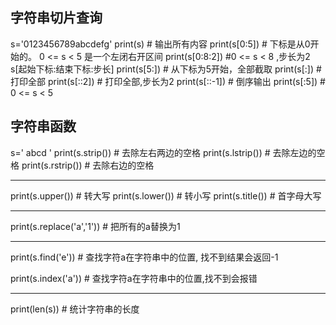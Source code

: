 ## 字符串切片查询
s='0123456789abcdefg'
print(s)        # 输出所有内容
print(s[0:5])   # 下标是从0开始的。  0 <= s < 5    是一个左闭右开区间
print(s[0:8:2]) #0 <= s < 8  ,步长为2   s[起始下标:结束下标:步长]
print(s[5:])    # 从下标为5开始，全部截取
print(s[:])     # 打印全部
print(s[::2])   # 打印全部,步长为2
print(s[::-1])  # 倒序输出
print(s[:5])    # 0 <= s < 5
## 字符串函数
s=' abcd '
print(s.strip()) # 去除左右两边的空格
print(s.lstrip()) # 去除左边的空格
print(s.rstrip()) # 去除右边的空格

---

print(s.upper()) # 转大写
print(s.lower()) # 转小写
print(s.title()) # 首字母大写

---

print(s.replace('a','1'))  # 把所有的a替换为1

---

print(s.find('e'))  # 查找字符a在字符串中的位置, 找不到结果会返回-1

print(s.index('a')) # 查找字符a在字符串中的位置,找不到会报错

---

print(len(s)) # 统计字符串的长度
